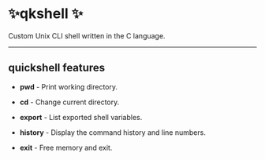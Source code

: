#  :sparkles:qkshell :sparkles:
Custom Unix CLI shell written in the C language.

---

## quickshell features

* **pwd** - Print working directory.

* **cd** - Change current directory.

* **export** - List exported shell variables.

* **history** - Display the command history and line numbers.

* **exit** - Free memory and exit.
